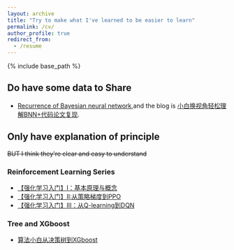 ```yaml
---
layout: archive
title: "Try to make what I've learned to be easier to learn"
permalink: /cv/
author_profile: true
redirect_from:
  - /resume
---
```


{% include base_path %}
## Do have some data to Share
* [Recurrence of Bayesian neural network](https://github.com/HorseRunningWild/BNN-Recur),and the blog is [小白换视角轻松理解BNN+代码论文复现](https://mp.weixin.qq.com/s/P8EBPitkZ4sRMcpJfT-E1Q).

## Only have explanation of principle
~~BUT I think they're clear and easy to understand~~
### Reinforcement Learning Series
* [【强化学习入门】I：基本原理与概念](https://mp.weixin.qq.com/s/pv63Hfuxfv4Qtzbex8VIig)
* [【强化学习入门】II:从策略梯度到PPO](https://mp.weixin.qq.com/s/Ks8x2C7qKhjsEcZAJH4hhg)
* [【强化学习入门】III：从Q-learning到DQN](https://mp.weixin.qq.com/s/F_zzPF_dw6Y1ApPJcYUC6w)

### Tree and XGboost
* [算法小白从决策树到XGboost](https://mp.weixin.qq.com/s/DjOZaw-LnK1YN7PbNYvNtQ)

